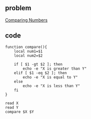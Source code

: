 ## problem
[Comparing Numbers](https://www.hackerrank.com/challenges/bash-tutorials---comparing-numbers/problem)

## code
```shell
function compare(){
    local num1=$1
    local num2=$2

    if [ $1 -gt $2 ]; then
        echo -e "X is greater than Y"
    elif [ $1 -eq $2 ]; then
        echo -e "X is equal to Y"
    else
        echo -e "X is less than Y"
    fi
}

read X
read Y
compare $X $Y
```
